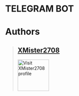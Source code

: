 # TELEGRAM BOT

# Authors

> ## [XMister2708](https://github.com/XMister2708)
>
> [<img src='https://avatars.githubusercontent.com/u/104027756' alt='Visit XMister2708 profile' width=100px height=100px />](https://github.com/XMister2708)

